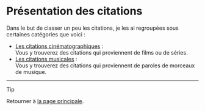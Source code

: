 # Présentation des citations

Dans le but de classer un peu les citations, je les ai regroupées sous certaines catégories que voici :

- [Les citations cinématographiques](citations_cinema.md) :  
  Vous y trouverez des citations qui proviennent de films ou de séries.
- [Les citations musicales](citations_musique.md) :  
  Vous y trouverez des citations qui proviennent de paroles de morceaux de musique.

---

> [!TIP]  
> Retourner à [la page principale](https://github.com/peche-public/.github/blob/main/profile/README.md).
